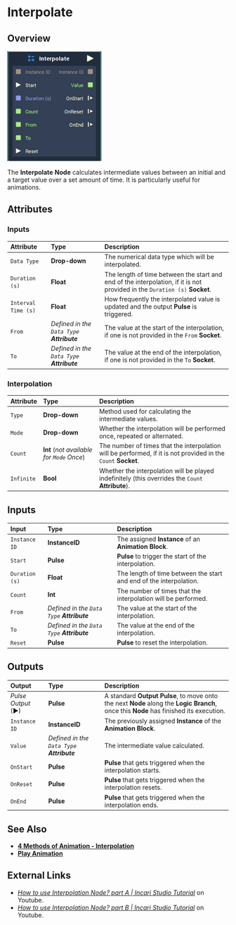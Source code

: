 # Interpolate

## Overview

![The Interpolate Node.](../../.gitbook/assets/node-interpolate.png)

The **Interpolate** **Node** calculates intermediate values between an initial and a target value over a set amount of time. It is particularly useful for animations.

## Attributes

### Inputs

| Attribute | Type | Description |
| :--- | :--- | :--- |
| `Data Type` | **Drop-down** | The numerical data type which will be interpolated. |
| `Duration (s)` | **Float** | The length of time between the start and end of the interpolation, if it is not provided in the `Duration (s)` **Socket**. |
| `Interval Time (s)` | **Float** | How frequently the interpolated value is updated and the output **Pulse** is triggered. |
| `From` | _Defined in the `Data Type` **Attribute**_ | The value at the start of the interpolation, if one is not provided in the `From` **Socket**. |
| `To` | _Defined in the `Data Type` **Attribute**_ | The value at the end of the interpolation, if one is not provided in the `To` **Socket**. |

### Interpolation

| Attribute | Type | Description |
| :--- | :--- | :--- |
| `Type` | **Drop-down** | Method used for calculating the intermediate values. |
| `Mode` | **Drop-down** | Whether the interpolation will be performed once, repeated or alternated. |
| `Count` | **Int** \(_not available for `Mode` Once_\) | The number of times that the interpolation will be performed, if it is not provided in the `Count` **Socket**. |
| `Infinite` | **Bool** | Whether the interpolation will be played indefinitely \(this overrides the `Count` **Attribute**\). |

## Inputs

| Input | Type | Description |
| :--- | :--- | :--- |
| `Instance ID` | **InstanceID** | The assigned **Instance** of an **Animation Block**. |
| `Start` | **Pulse** | **Pulse** to trigger the start of the interpolation. |
| `Duration (s)` | **Float** | The length of time between the start and end of the interpolation. |
| `Count` | **Int** | The number of times that the interpolation will be performed. |
| `From` | _Defined in the `Data Type` **Attribute**_ | The value at the start of the interpolation. |
| `To` | _Defined in the `Data Type` **Attribute**_ | The value at the end of the interpolation. |
| `Reset` | **Pulse** | **Pulse** to reset the interpolation. |

## Outputs

| Output | Type | Description |
| :--- | :--- | :--- |
| _Pulse Output_ \(►\) | **Pulse** | A standard **Output Pulse**, to move onto the next **Node** along the **Logic Branch**, once this **Node** has finished its execution. |
| `Instance ID` | **InstanceID** | The previously assigned **Instance** of the **Animation Block**. |
| `Value` | _Defined in the `Data Type` **Attribute**_ | The intermediate value calculated. |
| `OnStart` | **Pulse** | **Pulse** that gets triggered when the interpolation starts. |
| `OnReset` | **Pulse** | **Pulse** that gets triggered when the interpolation resets. |
| `OnEnd` | **Pulse** | **Pulse** that gets triggered when the interpolation ends. |

## See Also

* [**4 Methods of Animation - Interpolation**](../../demo-projects/4-methods-of-animation.md#2-interpolation)
* [**Play Animation**](../incari/animation/playanimation.md)

## External Links

* [_How to use Interpolation Node? part A \| Incari Studio Tutorial_](https://www.youtube.com/watch?v=StFmsERQJTs) on Youtube.
* [_How to use Interpolation Node? part B \| Incari Studio Tutorial_](https://www.youtube.com/watch?v=v-xG_oa0tLI) on Youtube.

